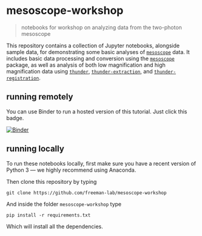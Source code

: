 # mesoscope-workshop

> notebooks for workshop on analyzing data from the two-photon mesoscope

This repository contains a collection of Jupyter notebooks, alongside sample data, for demonstrating some basic analyses of [`mesoscope`](https://elifesciences.org/content/5/e14472) data. It includes basic data processing and conversion using the [`mesoscope`](https://github.com/sofroniewn/mesoscope) package, as well as analysis of both low magnification and high magnification data using [`thunder`](https://github.com/thunder-project/thunder), [`thunder-extraction`](https://github.com/thunder-project/thunder-extraction), and [`thunder-registration`](https://github.com/thunder-project/thunder-registration).

## running remotely

You can use Binder to run a hosted version of this tutorial. Just click this badge.

[![Binder](https://img.shields.io/badge/launch-binder-red.svg?style=flat-square)](http://mybinder.org:/repo/freeman-lab/mesoscope-workshop)

## running locally

To run these notebooks locally, first make sure you have a recent version of Python 3 — we highly recommend using Anaconda.

Then clone this repository by typing

```
git clone https://github.com/freeman-lab/mesoscope-workshop
```

And inside the folder `mesoscope-workshop` type

```
pip install -r requirements.txt
```

Which will install all the dependencies.